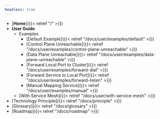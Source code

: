 ```yaml
---
headless: true
---
```


- [**Home**]({{< relref "/" >}})
- **User Guide**
  - Examples
    - [Default Example]({{< relref "/docs/user/examples/default" >}})
    - [Control Plane Unreachable]({{< relref "/docs/user/examples/control-plane-unreachable" >}})
    - [Data Plane Unreachable]({{< relref "/docs/user/examples/data-plane-unreachable" >}})
    - [Forward Local Port to Cluster]({{< relref "/docs/user/examples/forward-dial" >}})
    - [Forward Service to Local Port]({{< relref "/docs/user/examples/forward-listen" >}})
    - [Manual Mapping Service]({{< relref "/docs/user/examples/manual" >}})
  - [With Service Mesh]({{< relref "/docs/user/with-service-mesh" >}})
- [Technology Principle]({{< relref "/docs/principle" >}})
- [Glossary]({{< relref "/docs/glossary" >}})
- [Roadmap]({{< relref "/docs/roadmap" >}})
